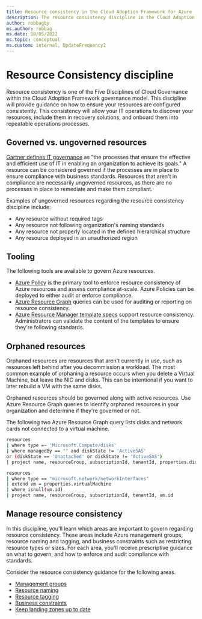 ```yaml
---
title: Resource consistency in the Cloud Adoption Framework for Azure
description: The resource consistency discipline in the Cloud Adoption Framework for Azure provides guidance on establishing policies related to the operational management of an environment, application, or workload.
author: robbagby
ms.author: robbag
ms.date: 10/05/2022
ms.topic: conceptual
ms.custom: internal, UpdateFrequency2
---
```


# Resource Consistency discipline

Resource consistency is one of the Five Disciplines of Cloud Governance within the Cloud Adoption Framework governance model. This discipline will provide guidance on how to ensure your resources are configured consistently. This consistency will allow your IT operations to discover your resources, include them in recovery solutions, and onboard them into repeatable operations processes.

## Governed vs. ungoverned resources

[Gartner defines IT governance](https://www.gartner.com/en/information-technology/glossary/it-governance) as "the processes that ensure the effective and efficient use of IT in enabling an organization to achieve its goals." A resource can be considered governed if the processes are in place to ensure compliance with business standards. Resources that aren't in compliance are necessarily ungoverned resources, as there are no processes in place to remediate and make them compliant.

Examples of ungoverned resources regarding the resource consistency discipline include:

- Any resource without required tags
- Any resource not following organization's naming standards
- Any resource not properly located in the defined hierarchical structure
- Any resource deployed in an unauthorized region

## Tooling

The following tools are available to govern Azure resources.

- [Azure Policy](/azure/governance/policy/overview) is the primary tool to enforce resource consistency of Azure resources and assess compliance at-scale. Azure Policies can be deployed to either audit or enforce compliance.
- [Azure Resource Graph](/azure/governance/resource-graph/overview) queries can be used for auditing or reporting on resource consistency.
- [Azure Resource Manager template specs](/azure/azure-resource-manager/templates/template-specs) support resource consistency. Administrators can validate the content of the templates to ensure they're following standards.

## Orphaned resources

Orphaned resources are resources that aren't currently in use, such as resources left behind after you decommission a workload. The most common example of orphaning a resource occurs when you delete a Virtual Machine, but leave the NIC and disks. This can be intentional if you want to later rebuild a VM with the same disks.

Orphaned resources should be governed along with active resources. Use Azure Resource Graph queries to identify orphaned resources in your organization and determine if they're governed or not.

The following two Azure Resource Graph query lists disks and network cards not connected to a virtual machine.

```bash
resources
| where type =~ 'Microsoft.Compute/disks'
| where managedBy == "" and diskState != 'ActiveSAS'
or (diskState == 'Unattached' or diskState != 'ActiveSAS')
| project name, resourceGroup, subscriptionId, tenantId, properties.diskState

resources
| where type == "microsoft.network/networkInterfaces"
| extend vm = properties.virtualMachine
| where isnull(vm.id)
| project name, resourceGroup, subscriptionId, tenantId, vm.id
```

## Manage resource consistency

In this discipline, you'll learn which areas are important to govern regarding resource consistency. These areas include Azure management groups, resource naming and tagging, and business constraints such as restricting resource types or sizes. For each area, you'll receive prescriptive guidance on what to govern, and how to enforce and audit compliance with standards.

Consider the resource consistency guidance for the following areas.

- [Management groups](management-group-structure.md)
- [Resource naming](naming.md)
- [Resource tagging](tagging.md)
- [Business constraints](business-constraints.md)
- [Keep landing zones up to date](keep-azure-landing-zone-up-to-date.md)
